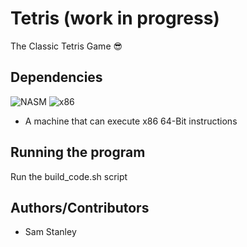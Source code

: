 # Tetris (work in progress)
The Classic Tetris Game 😎
## Dependencies
![NASM](https://img.shields.io/badge/NASM-563D7C?style=for-the-badge&logo=nasm&logoColor=white)
![x86](https://img.shields.io/badge/x86-007396?style=for-the-badge&logo=x86&logoColor=white)
- A machine that can execute x86 64-Bit instructions
## Running the program
Run the build_code.sh script
## Authors/Contributors
- Sam Stanley
